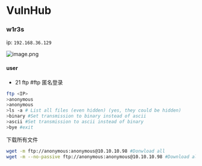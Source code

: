 
# VulnHub
### w1r3s
ip:
`192.168.36.129`

![image.png](https://gitee.com/leiye87/typora_picture/raw/master/20231025134356.png)

#### user
- 21 ftp
#ftp 匿名登录
```bash
ftp <IP>
>anonymous
>anonymous
>ls -a # List all files (even hidden) (yes, they could be hidden)
>binary #Set transmission to binary instead of ascii
>ascii #Set transmission to ascii instead of binary
>bye #exit
```

下载所有文件

```bash
wget -m ftp://anonymous:anonymous@10.10.10.98 #Donwload all
wget -m --no-passive ftp://anonymous:anonymous@10.10.10.98 #Download all
```

